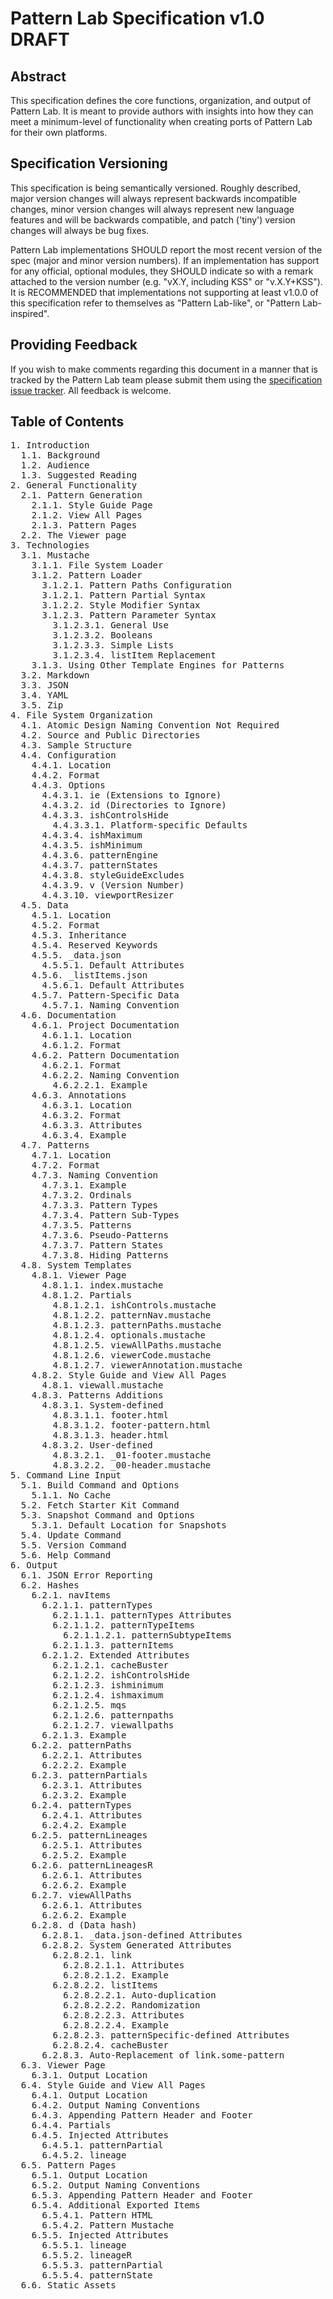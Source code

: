 # Pattern Lab Specification v1.0 DRAFT

## Abstract

This specification defines the core functions, organization, and output of Pattern Lab. It is meant to provide authors with insights into how they can meet a minimum-level of functionality when creating ports of Pattern Lab for their own platforms.

## Specification Versioning

This specification is being semantically versioned. Roughly described, major version changes will always represent backwards incompatible changes, minor version changes will always represent new language features and will be backwards compatible, and patch ('tiny') version changes will always be bug fixes.

Pattern Lab implementations SHOULD report the most recent version of the spec (major and minor version numbers). If an implementation has support for any official, optional modules, they SHOULD indicate so with a remark attached to the version number (e.g. "vX.Y, including KSS" or "v.X.Y+KSS"). It is RECOMMENDED that implementations not supporting at least v1.0.0 of this specification refer to themselves as "Pattern Lab-like", or "Pattern Lab-inspired".

## Providing Feedback

If you wish to make comments regarding this document in a manner that is tracked by the Pattern Lab team please submit them using the [specification issue tracker](https://github.com/pattern-lab/the-spec/issues). All feedback is welcome.

## Table of Contents

<pre>1. Introduction
  1.1. Background
  1.2. Audience
  1.3. Suggested Reading
2. General Functionality
  2.1. Pattern Generation
    2.1.1. Style Guide Page
    2.1.2. View All Pages
    2.1.3. Pattern Pages
  2.2. The Viewer page
3. Technologies
  3.1. Mustache
    3.1.1. File System Loader
    3.1.2. Pattern Loader
      3.1.2.1. Pattern Paths Configuration
      3.1.2.1. Pattern Partial Syntax
      3.1.2.2. Style Modifier Syntax
      3.1.2.3. Pattern Parameter Syntax
        3.1.2.3.1. General Use
        3.1.2.3.2. Booleans
        3.1.2.3.3. Simple Lists
        3.1.2.3.4. listItem Replacement
    3.1.3. Using Other Template Engines for Patterns
  3.2. Markdown
  3.3. JSON
  3.4. YAML
  3.5. Zip
4. File System Organization
  4.1. Atomic Design Naming Convention Not Required
  4.2. Source and Public Directories
  4.3. Sample Structure
  4.4. Configuration
    4.4.1. Location
    4.4.2. Format
    4.4.3. Options
      4.4.3.1. ie (Extensions to Ignore)
      4.4.3.2. id (Directories to Ignore)
      4.4.3.3. ishControlsHide
        4.4.3.3.1. Platform-specific Defaults
      4.4.3.4. ishMaximum
      4.4.3.5. ishMinimum
      4.4.3.6. patternEngine
      4.4.3.7. patternStates
      4.4.3.8. styleGuideExcludes
      4.4.3.9. v (Version Number)
      4.4.3.10. viewportResizer
  4.5. Data
    4.5.1. Location
    4.5.2. Format
    4.5.3. Inheritance
    4.5.4. Reserved Keywords
    4.5.5. _data.json
      4.5.5.1. Default Attributes
    4.5.6. _listItems.json
      4.5.6.1. Default Attributes
    4.5.7. Pattern-Specific Data
      4.5.7.1. Naming Convention
  4.6. Documentation
    4.6.1. Project Documentation
      4.6.1.1. Location
      4.6.1.2. Format
    4.6.2. Pattern Documentation
      4.6.2.1. Format
      4.6.2.2. Naming Convention
        4.6.2.2.1. Example
    4.6.3. Annotations
      4.6.3.1. Location
      4.6.3.2. Format
      4.6.3.3. Attributes
      4.6.3.4. Example
  4.7. Patterns
    4.7.1. Location
    4.7.2. Format
    4.7.3. Naming Convention
      4.7.3.1. Example
      4.7.3.2. Ordinals
      4.7.3.3. Pattern Types
      4.7.3.4. Pattern Sub-Types
      4.7.3.5. Patterns
      4.7.3.6. Pseudo-Patterns
      4.7.3.7. Pattern States
      4.7.3.8. Hiding Patterns
  4.8. System Templates
    4.8.1. Viewer Page
      4.8.1.1. index.mustache
      4.8.1.2. Partials
        4.8.1.2.1. ishControls.mustache
        4.8.1.2.2. patternNav.mustache
        4.8.1.2.3. patternPaths.mustache
        4.8.1.2.4. optionals.mustache
        4.8.1.2.5. viewAllPaths.mustache
        4.8.1.2.6. viewerCode.mustache
        4.8.1.2.7. viewerAnnotation.mustache
    4.8.2. Style Guide and View All Pages
      4.8.1. viewall.mustache
    4.8.3. Patterns Additions
      4.8.3.1. System-defined
        4.8.3.1.1. footer.html
        4.8.3.1.2. footer-pattern.html
        4.8.3.1.3. header.html
      4.8.3.2. User-defined
        4.8.3.2.1. _01-footer.mustache
        4.8.3.2.2. _00-header.mustache
5. Command Line Input
  5.1. Build Command and Options
    5.1.1. No Cache
  5.2. Fetch Starter Kit Command
  5.3. Snapshot Command and Options
    5.3.1. Default Location for Snapshots
  5.4. Update Command
  5.5. Version Command
  5.6. Help Command
6. Output
  6.1. JSON Error Reporting
  6.2. Hashes
    6.2.1. navItems
      6.2.1.1. patternTypes
        6.2.1.1.1. patternTypes Attributes
        6.2.1.1.2. patternTypeItems
          6.2.1.1.2.1. patternSubtypeItems
        6.2.1.1.3. patternItems
      6.2.1.2. Extended Attributes
        6.2.1.2.1. cacheBuster
        6.2.1.2.2. ishControlsHide
        6.2.1.2.3. ishminimum
        6.2.1.2.4. ishmaximum
        6.2.1.2.5. mqs
        6.2.1.2.6. patternpaths 
        6.2.1.2.7. viewallpaths
      6.2.1.3. Example
    6.2.2. patternPaths
      6.2.2.1. Attributes
      6.2.2.2. Example
    6.2.3. patternPartials
      6.2.3.1. Attributes
      6.2.3.2. Example
    6.2.4. patternTypes
      6.2.4.1. Attributes
      6.2.4.2. Example
    6.2.5. patternLineages
      6.2.5.1. Attributes
      6.2.5.2. Example
    6.2.6. patternLineagesR
      6.2.6.1. Attributes
      6.2.6.2. Example
    6.2.7. viewAllPaths
      6.2.6.1. Attributes
      6.2.6.2. Example
    6.2.8. d (Data hash)
      6.2.8.1. _data.json-defined Attributes
      6.2.8.2. System Generated Attributes
        6.2.8.2.1. link
          6.2.8.2.1.1. Attributes
          6.2.8.2.1.2. Example
        6.2.8.2.2. listItems
          6.2.8.2.2.1. Auto-duplication
          6.2.8.2.2.2. Randomization
          6.2.8.2.2.3. Attributes
          6.2.8.2.2.4. Example
        6.2.8.2.3. patternSpecific-defined Attributes
        6.2.8.2.4. cacheBuster
      6.2.8.3. Auto-Replacement of link.some-pattern
  6.3. Viewer Page
    6.3.1. Output Location
  6.4. Style Guide and View All Pages
    6.4.1. Output Location
    6.4.2. Output Naming Conventions
    6.4.3. Appending Pattern Header and Footer
    6.4.4. Partials
    6.4.5. Injected Attributes
      6.4.5.1. patternPartial
      6.4.5.2. lineage
  6.5. Pattern Pages
    6.5.1. Output Location
    6.5.2. Output Naming Conventions
    6.5.3. Appending Pattern Header and Footer
    6.5.4. Additional Exported Items
      6.5.4.1. Pattern HTML
      6.5.4.2. Pattern Mustache
    6.5.5. Injected Attributes
      6.5.5.1. lineage
      6.5.5.2. lineageR
      6.5.5.3. patternPartial
      6.5.5.4. patternState
  6.6. Static Assets</pre>